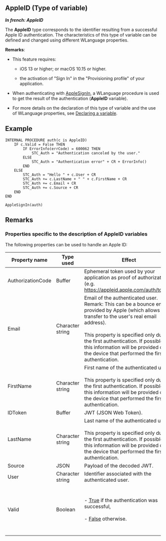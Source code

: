 
## AppleID (Type of variable)

***In french: AppleID***
				



<a name="XUse"></a>
<a name="Use"></a>
<a name="description"></a>
The **AppleID** type corresponds to the identifier resulting from a successful Apple ID authentication. The characteristics of this type of variable can be defined and changed using different WLanguage properties. 

**Remarks**: 

- This feature requires: 

	- iOS 13 or higher; or macOS 10.15 or higher.

	- the activation of "Sign In" in the "Provisioning profile" of your application.




- When authenticating with [AppleSignIn](../WDLang3/1000025404.md), a WLanguage procedure is used to get the result of the authentication (**AppleID** variable). 

- For more details on the declaration of this type of variable and the use of WLanguage properties, see [Declaring a variable](../Motscles/1514032.md).



<a name="Example1"></a>
<a name="sample_code"></a>

## Example


```wl
INTERNAL PROCEDURE auth(c is AppleID)
	IF c.Valid = False THEN
		IF ErrorInfo(errCode) = 600062 THEN
			STC_Auth = "Authentication canceled by the user."
		ELSE
			STC_Auth = "Authentication error" + CR + ErrorInfo()
		END
	ELSE
		STC_Auth = "Hello " + c.User + CR
		STC_Auth += c.LastName + " " + c.FirstName + CR
		STC_Auth += c.Email + CR
		STC_Auth += c.Source + CR
	END
END

AppleSignIn(auth)
```





<a name="NOTE0"></a>

## Remarks
<a name="NOTE0_1"></a>


### Properties specific to the description of AppleID variables
<a name="properties_specific_the_description_appleid_variables_ELTPARAGRAPHE000039"></a>

The following properties can be used to handle an Apple ID:

| Property name | Type used | Effect |
| --- | --- | --- |
| AuthorizationCode | Buffer | Ephemeral token used by your application as proof of authorization (e.g. https://appleid.apple.com/auth/token). |
| Email | Character string | Email of the authenticated user. <br>Remark: This can be a bounce email provided by Apple (which allows transfer to the user's real email address).<br><br>This property is specified only during the first authentication. If possible, this information will be provided on the device that performed the first authentication. |
| FirstName | Character string | First name of the authenticated user.<br><br>This property is specified only during the first authentication. If possible, this information will be provided on the device that performed the first authentication. |
| IDToken | Buffer | JWT (JSON Web Token). |
| LastName | Character string | Last name of the authenticated user.<br><br>This property is specified only during the first authentication. If possible, this information will be provided on the device that performed the first authentication. |
| Source | JSON | Payload of the decoded JWT. |
| User | Character string | Identifier associated with the authenticated user. |
| Valid | Boolean | <br><br>- <u><u><u><u>True</u></u></u></u> if the authentication was successful,<br><br>- <u><u><u><u>False</u></u></u></u> otherwise. <br><br><br> |




